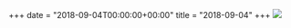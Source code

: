 +++
date = "2018-09-04T00:00:00+00:00"
title = "2018-09-04"
+++
<img class="img-fluid" src="/2018-09-04.jpg" />

